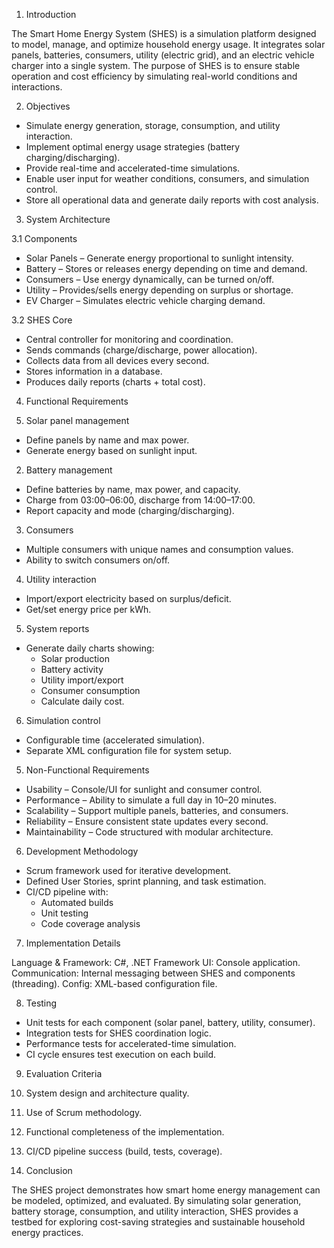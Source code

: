 1. Introduction

The Smart Home Energy System (SHES) is a simulation platform designed to model, manage, and optimize household energy usage. 
It integrates solar panels, batteries, consumers, utility (electric grid), and an electric vehicle charger into a single system. 
The purpose of SHES is to ensure stable operation and cost efficiency by simulating real-world conditions and interactions.

2. Objectives

 - Simulate energy generation, storage, consumption, and utility interaction.
 - Implement optimal energy usage strategies (battery charging/discharging).
 - Provide real-time and accelerated-time simulations.
 - Enable user input for weather conditions, consumers, and simulation control.
 - Store all operational data and generate daily reports with cost analysis.

3. System Architecture

3.1 Components

 - Solar Panels – Generate energy proportional to sunlight intensity.
 - Battery – Stores or releases energy depending on time and demand.
 - Consumers – Use energy dynamically, can be turned on/off.
 - Utility – Provides/sells energy depending on surplus or shortage.
 - EV Charger – Simulates electric vehicle charging demand.

3.2 SHES Core

 - Central controller for monitoring and coordination.
 - Sends commands (charge/discharge, power allocation).
 - Collects data from all devices every second.
 - Stores information in a database.
 - Produces daily reports (charts + total cost).

4. Functional Requirements

 1. Solar panel management
   - Define panels by name and max power.
   - Generate energy based on sunlight input.
 2. Battery management
   - Define batteries by name, max power, and capacity.
   - Charge from 03:00–06:00, discharge from 14:00–17:00.
   - Report capacity and mode (charging/discharging).
 3. Consumers
   - Multiple consumers with unique names and consumption values.
   - Ability to switch consumers on/off.
 4. Utility interaction
   - Import/export electricity based on surplus/deficit.
   - Get/set energy price per kWh.
 5. System reports
   - Generate daily charts showing:
     - Solar production
     - Battery activity
     - Utility import/export
     - Consumer consumption
     - Calculate daily cost.
 6. Simulation control
   - Configurable time (accelerated simulation).
   - Separate XML configuration file for system setup.

5. Non-Functional Requirements

 - Usability – Console/UI for sunlight and consumer control.
 - Performance – Ability to simulate a full day in 10–20 minutes.
 - Scalability – Support multiple panels, batteries, and consumers.
 - Reliability – Ensure consistent state updates every second.
 - Maintainability – Code structured with modular architecture.

6. Development Methodology

 - Scrum framework used for iterative development.
 - Defined User Stories, sprint planning, and task estimation.
 - CI/CD pipeline with:
   - Automated builds
   - Unit testing
   - Code coverage analysis

7. Implementation Details

Language & Framework: C#, .NET Framework
UI: Console application.
Communication: Internal messaging between SHES and components (threading).
Config: XML-based configuration file.

8. Testing

 - Unit tests for each component (solar panel, battery, utility, consumer).
 - Integration tests for SHES coordination logic.
 - Performance tests for accelerated-time simulation.
 - CI cycle ensures test execution on each build.

9. Evaluation Criteria

 1. System design and architecture quality.
 2. Use of Scrum methodology.
 3. Functional completeness of the implementation.
 4. CI/CD pipeline success (build, tests, coverage).

10. Conclusion

The SHES project demonstrates how smart home energy management can be modeled, optimized, and evaluated. 
By simulating solar generation, battery storage, consumption, and utility interaction, SHES provides a testbed for exploring cost-saving strategies and sustainable household energy practices.
